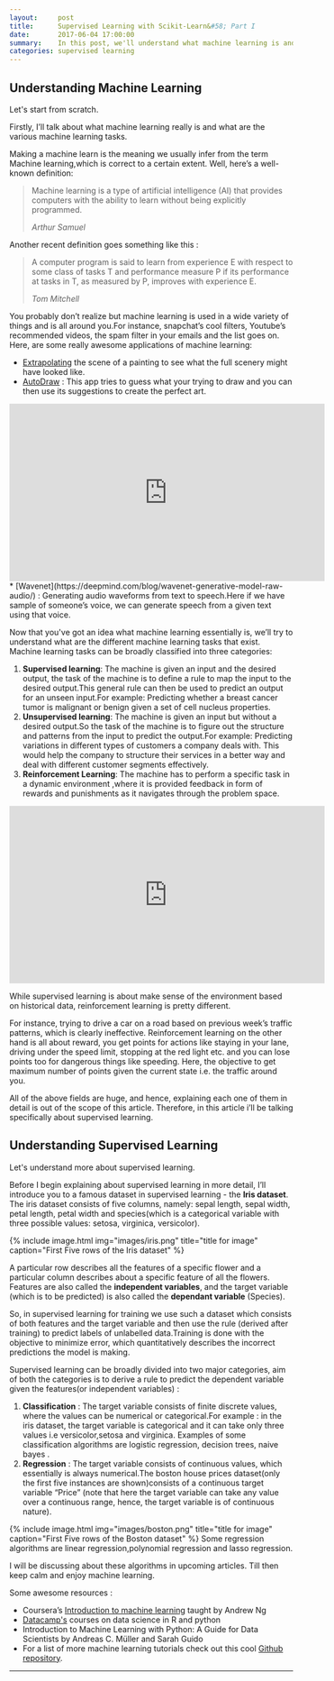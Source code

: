 ```yaml
---
layout:     post
title:      Supervised Learning with Scikit-Learn&#58; Part I
date:       2017-06-04 17:00:00
summary:    In this post, we'll understand what machine learning is and focus specifically on supervised learning.
categories: supervised learning
---
```



## Understanding Machine Learning
Let's start from scratch.

Firstly, I’ll talk about what machine learning really is and what are the various machine learning tasks.


Making a machine learn is the meaning we usually infer from the term Machine learning,which is correct to a certain extent. Well, here’s a well-known definition&#58;
<blockquote>
  <p>
    Machine learning is a type of artificial intelligence (AI) that provides computers with the ability to learn without being explicitly programmed.
  </p>
  <footer><cite title="Arthur Samuel">Arthur Samuel</cite></footer>
</blockquote>

Another recent definition goes something like this &#58;

<blockquote>
  <p>
    A computer program is said to learn from experience E with respect to some class of tasks T and performance measure P if its performance at tasks in T, as measured by P, improves with experience E.
  </p>
  <footer><cite title="Tom Mitchell">Tom Mitchell</cite></footer>
</blockquote>

You probably don’t realize but machine learning is used in a wide variety of things and is all around you.For instance, snapchat’s cool filters, Youtube’s recommended videos, the spam filter in your emails and the list goes on.
Here, are some really awesome applications of machine learning&#58;

 * [Extrapolating](http://extrapolated-art.com/) the scene of a painting to see what the full scenery might have looked like.
 * [AutoDraw](https://aiexperiments.withgoogle.com/autodraw) &#58; This app tries to guess what your trying to draw and you can then use its suggestions to create the perfect art. 
<iframe width="560" height="315" src="https://www.youtube.com/embed/VwRbvVrUXTc" frameborder="0" allowfullscreen></iframe>
  * [Wavenet](https://deepmind.com/blog/wavenet-generative-model-raw-audio/) &#58; Generating audio waveforms from text to speech.Here if we have sample of someone’s voice, we can generate speech from a given text using that voice.

Now that you've got an idea what machine learning essentially is, we’ll try to understand what are the different machine learning tasks that exist.
Machine learning tasks can be broadly classified into three categories&#58;
1. __Supervised learning__&#58; The machine is given an input and the desired output, the task of the machine is to define a rule to map the input to the desired output.This general rule can then be used to predict an output for an unseen input.For example&#58; Predicting whether a breast cancer tumor is malignant or benign given a set of cell nucleus properties.
2. __Unsupervised learning__&#58; The machine is given an input but without a desired output.So the task of the machine is to figure out  the structure and patterns from the input to predict the output.For example&#58; Predicting variations in different types of customers a company deals with. This would help the company to structure their services in a better way and deal with different customer segments effectively.
3. __Reinforcement Learning__&#58; The machine has to perform a specific task in a dynamic environment ,where it is provided feedback in form of rewards and punishments as it navigates through the problem space.

<iframe width="560" height="315" src="https://www.youtube.com/embed/V1eYniJ0Rnk" frameborder="0" allowfullscreen></iframe>

While supervised learning is about make sense of the environment based on historical data, reinforcement learning is pretty different.

For instance, trying to drive a car on a road based on previous week’s traffic patterns, which is clearly ineffective. Reinforcement learning on the other hand is all about reward, you get points for actions like staying in your lane, driving under the speed limit, stopping at the red light etc. and you can lose points too for dangerous things like speeding. Here, the objective to get maximum number of points given the current state i.e. the traffic around you.

All of the above fields are huge, and hence, explaining each one of them in detail is out of the scope of this article. Therefore, in this article i’ll be talking specifically  about supervised learning.


## Understanding Supervised Learning
Let's understand more about supervised learning.

Before I begin explaining about supervised learning in more detail, I’ll introduce you to a famous dataset in supervised learning - the __Iris dataset__. The iris dataset consists of five columns, namely: sepal length, sepal width, petal length, petal width and species(which is a categorical variable with three possible values: setosa, virginica, versicolor).

{% include image.html img="images/iris.png" title="title for image" caption="First Five rows of the Iris dataset" %}

A particular row describes all the features of a specific flower and a particular column describes about a specific feature of all the flowers. Features are also called the __independent variables__, and the target variable (which is to be predicted) is also called the __dependant variable__ (Species). 

So, in supervised learning for training we use such a dataset which consists of  both features and the target variable and then use the rule (derived after training) to predict labels of unlabelled data.Training is done with the objective to minimize error, which quantitatively describes the incorrect predictions the model is making.
 
Supervised learning can be broadly divided into two major categories, aim of both the categories is to derive a rule to predict the dependent variable given the features(or independent variables) &#58;
1. __Classification__ &#58; The target variable consists of finite discrete values, where the values can be numerical or categorical.For example &#58; in the iris dataset, the target variable is categorical and it can take only three values i.e versicolor,setosa and virginica.
Examples of some classification algorithms are  logistic regression, decision trees, naive bayes .
2. __Regression__ &#58; The target variable consists of continuous values, which essentially is always numerical.The boston house prices dataset(only the first five instances are shown)consists of a continuous target variable “Price” (note that here the target variable can take any value over a continuous range, hence, the target variable is of continuous nature).

{% include image.html img="images/boston.png" title="title for image" caption="First Five rows of the Boston dataset" %}
Some regression algorithms are linear regression,polynomial regression and lasso regression.


I will be discussing about these algorithms in upcoming articles. Till then keep calm and enjoy machine learning.

Some awesome resources &#58;

* Coursera’s [Introduction to machine learning](https://www.coursera.org/learn/machine-learning) taught by Andrew Ng 
* [Datacamp's](https://www.datacamp.com) courses on data science in R and python
* Introduction to Machine Learning with Python: A Guide for Data Scientists by Andreas C. Müller and Sarah Guido
* For a list of more machine learning tutorials check out this cool [Github repository](https://github.com/ujjwalkarn/Machine-Learning-Tutorials).

---


